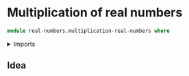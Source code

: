 # Multiplication of real numbers

```agda
module real-numbers.multiplication-real-numbers where
```

<details><summary>Imports</summary>

```agda

```

</details>

## Idea

